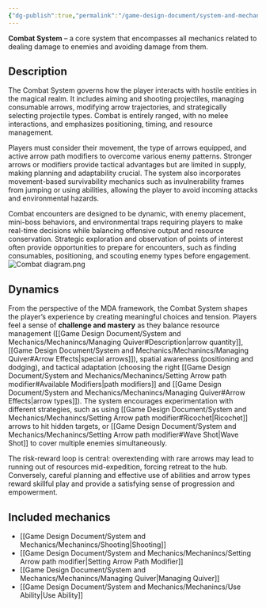 ```yaml
---
{"dg-publish":true,"permalink":"/game-design-document/system-and-mechanics/systems/combat-system/"}
---
```


**Combat System** – a core system that encompasses all mechanics related to dealing damage to enemies and avoiding damage from them.

## Description
The Combat System governs how the player interacts with hostile entities in the magical realm. It includes aiming and shooting projectiles, managing consumable arrows, modifying arrow trajectories, and strategically selecting projectile types. Combat is entirely ranged, with no melee interactions, and emphasizes positioning, timing, and resource management.

Players must consider their movement, the type of arrows equipped, and active arrow path modifiers to overcome various enemy patterns. Stronger arrows or modifiers provide tactical advantages but are limited in supply, making planning and adaptability crucial. The system also incorporates movement-based survivability mechanics such as invulnerability frames from jumping or using abilities, allowing the player to avoid incoming attacks and environmental hazards.

Combat encounters are designed to be dynamic, with enemy placement, mini-boss behaviors, and environmental traps requiring players to make real-time decisions while balancing offensive output and resource conservation. Strategic exploration and observation of points of interest often provide opportunities to prepare for encounters, such as finding consumables, positioning, and scouting enemy types before engagement.![Combat diagram.png](/img/user/Game%20Design%20Document/Images/Combat%20diagram.png)

## Dynamics
From the perspective of the MDA framework, the Combat System shapes the player’s experience by creating meaningful choices and tension. Players feel a sense of **challenge and mastery** as they balance resource management ([[Game Design Document/System and Mechanics/Mechanincs/Managing Quiver#Description\|arrow quantity]], [[Game Design Document/System and Mechanics/Mechanincs/Managing Quiver#Arrow Effects\|special arrows]]), spatial awareness (positioning and dodging), and tactical adaptation (choosing the right [[Game Design Document/System and Mechanics/Mechanincs/Setting Arrow path modifier#Available Modifiers\|path modifiers]] and [[Game Design Document/System and Mechanics/Mechanincs/Managing Quiver#Arrow Effects\|arrow types]]). The system encourages experimentation with different strategies, such as using [[Game Design Document/System and Mechanics/Mechanincs/Setting Arrow path modifier#Ricochet\|Ricochet]] arrows to hit hidden targets, or [[Game Design Document/System and Mechanics/Mechanincs/Setting Arrow path modifier#Wave Shot\|Wave Shot]] to cover multiple enemies simultaneously.

The risk-reward loop is central: overextending with rare arrows may lead to running out of resources mid-expedition, forcing retreat to the hub. Conversely, careful planning and effective use of abilities and arrow types reward skillful play and provide a satisfying sense of progression and empowerment.

## Included mechanics
- [[Game Design Document/System and Mechanics/Mechanincs/Shooting\|Shooting]]
- [[Game Design Document/System and Mechanics/Mechanincs/Setting Arrow path modifier\|Setting Arrow Path Modifier]]
- [[Game Design Document/System and Mechanics/Mechanincs/Managing Quiver\|Managing Quiver]]
- [[Game Design Document/System and Mechanics/Mechanincs/Use Ability\|Use Ability]]
